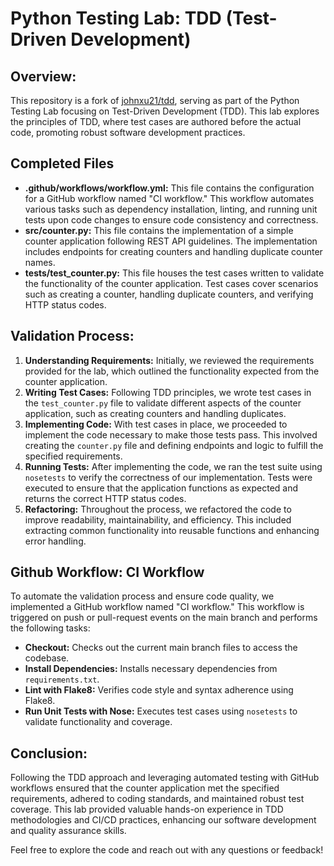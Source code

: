 # Python Testing Lab: TDD (Test-Driven Development)

## Overview:
This repository is a fork of [johnxu21/tdd](https://github.com/johnxu21/tdd), serving as part of the Python Testing Lab 
focusing on Test-Driven Development (TDD). This lab explores the principles of TDD, where test cases are authored before 
the actual code, promoting robust software development practices.


## Completed Files
- **.github/workflows/workflow.yml:** This file contains the configuration for a GitHub workflow named "CI workflow." This workflow automates various tasks such as dependency installation, linting, and running unit tests upon code changes to ensure code consistency and correctness.
- **src/counter.py:** This file contains the implementation of a simple counter application following REST API guidelines. The implementation includes endpoints for creating counters and handling duplicate counter names.
- **tests/test_counter.py:** This file houses the test cases written to validate the functionality of the counter application. Test cases cover scenarios such as creating a counter, handling duplicate counters, and verifying HTTP status codes.


## Validation Process:
1. **Understanding Requirements:** Initially, we reviewed the requirements provided for the lab, which outlined the functionality expected from the counter application.
2. **Writing Test Cases:** Following TDD principles, we wrote test cases in the `test_counter.py` file to validate different aspects of the counter application, such as creating counters and handling duplicates.
3. **Implementing Code:** With test cases in place, we proceeded to implement the code necessary to make those tests pass. This involved creating the `counter.py` file and defining endpoints and logic to fulfill the specified requirements.
4. **Running Tests:** After implementing the code, we ran the test suite using `nosetests` to verify the correctness of our implementation. Tests were executed to ensure that the application functions as expected and returns the correct HTTP status codes.
5. **Refactoring:** Throughout the process, we refactored the code to improve readability, maintainability, and efficiency. This included extracting common functionality into reusable functions and enhancing error handling.


## Github Workflow: CI Workflow
To automate the validation process and ensure code quality, we implemented a GitHub workflow named "CI workflow." This workflow is triggered on push or pull-request events on the main branch and performs the following tasks:
- **Checkout:** Checks out the current main branch files to access the codebase.
- **Install Dependencies:** Installs necessary dependencies from `requirements.txt`.
- **Lint with Flake8:** Verifies code style and syntax adherence using Flake8.
- **Run Unit Tests with Nose:** Executes test cases using `nosetests` to validate functionality and coverage.


## Conclusion:
Following the TDD approach and leveraging automated testing with GitHub workflows ensured that the counter application met the specified requirements, adhered to coding standards, and maintained robust test coverage. This lab provided valuable hands-on experience in TDD methodologies and CI/CD practices, enhancing our software development and quality assurance skills.

Feel free to explore the code and reach out with any questions or feedback!

